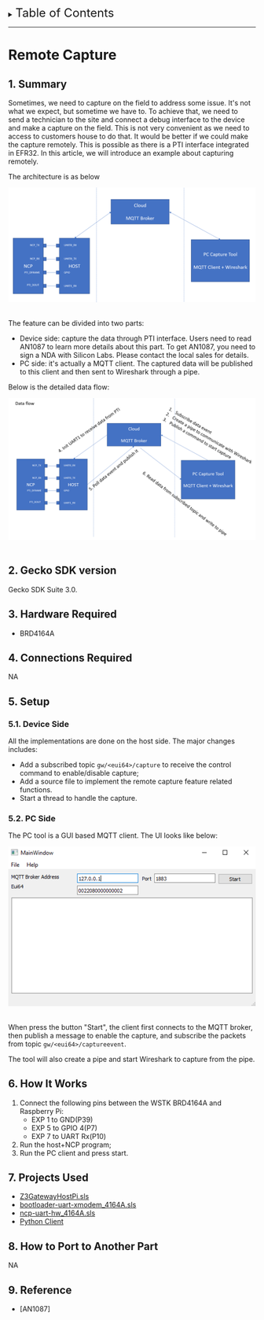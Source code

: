 <details>
<summary><font size=5>Table of Contents</font> </summary>  

- [Remote Capture](#remote-capture)
  - [1. Summary](#1-summary)
  - [2. Gecko SDK version](#2-gecko-sdk-version)
  - [3. Hardware Required](#3-hardware-required)
  - [4. Connections Required](#4-connections-required)
  - [5. Setup](#5-setup)
    - [5.1. Device Side](#51-device-side)
    - [5.2. PC Side](#52-pc-side)
  - [6. How It Works](#6-how-it-works)
  - [7. Projects Used](#7-projects-used)
  - [8. How to Port to Another Part](#8-how-to-port-to-another-part)
  - [9. Reference](#9-reference)
</details>

********

# Remote Capture

## 1. Summary ##
Sometimes, we need to capture on the field to address some issue. It's not what we expect, but sometime we have to. To achieve that, we need to send a technician to the site and connect a debug interface to the device and make a capture on the field. This is not very convenient as we need to access to customers house to do that. It would be better if we could make the capture remotely. This is possible as there is a PTI interface integrated in EFR32. In this article, we will introduce an example about capturing remotely.

The architecture is as below
<div align="center">
    <img src="doc/arch.png">
</div>
<br>

The feature can be divided into two parts:
- Device side: capture the data through PTI interface. Users need to read AN1087 to learn more details about this part. To get AN1087, you need to sign a NDA with Silicon Labs. Please contact the local sales for details.
- PC side: it's actually a MQTT client. The captured data will be published to this client and then sent to Wireshark through a pipe.

Below is the detailed data flow:
<div align="center">
    <img src="doc/data-flow.png">
</div>
<br>

## 2. Gecko SDK version ##
Gecko SDK Suite 3.0.

## 3. Hardware Required ##
- BRD4164A

## 4. Connections Required ##
NA

## 5. Setup ##
### 5.1. Device Side
All the implementations are done on the host side. The major changes includes:
- Add a subscribed topic `gw/<eui64>/capture` to receive the control command to enable/disable capture;
- Add a source file to implement the remote capture feature related functions. 
- Start a thread to handle the capture.

### 5.2. PC Side
The PC tool is a GUI based MQTT client. The UI looks like below:
<div align="center">
    <img src="doc/ui.png">
</div>
<br>

When press the button "Start", the client first connects to the MQTT broker, then publish a message to enable the capture, and subscribe the packets from topic 
`gw/<eui64>/captureevent`.

The tool will also create a pipe and start Wireshark to capture from the pipe. 

## 6. How It Works ##
1. Connect the following pins between the WSTK BRD4164A and Raspberry Pi:
    - EXP 1 to GND(P39)
    - EXP 5 to GPIO 4(P7)
    - EXP 7 to UART Rx(P10)
2. Run the host+NCP program;
3. Run the PC client and press start.

## 7. Projects Used ##
- [Z3GatewayHostPi.sls](SimplicityStudio/Z3GatewayHostPi.sls)
- [bootloader-uart-xmodem_4164A.sls](SimplicityStudio/bootloader-uart-xmodem_4164A.sls)
- [ncp-uart-hw_4164A.sls](SimplicityStudio/ncp-uart-hw_4164A.sls)
- [Python Client](doc/RemoteCaptureClient.rar)

## 8. How to Port to Another Part ##
NA

## 9. Reference ##
- [AN1087]
